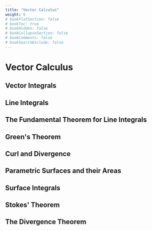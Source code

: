```yaml
---
title: "Vector Calculus"
weight: 5
# bookFlatSection: false
# bookToc: true
# bookHidden: false
# bookCollapseSection: false
# bookComments: false
# bookSearchExclude: false
---
```


# Vector Calculus

## Vector Integrals

## Line Integrals

## The Fundamental Theorem for Line Integrals

## Green's Theorem

## Curl and Divergence

## Parametric Surfaces and their Areas

## Surface Integrals

## Stokes' Theorem

## The Divergence Theorem
